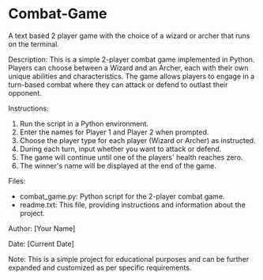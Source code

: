 # Combat-Game
A text based 2 player game with the choice of a wizard or archer that runs on the terminal.

Description:
This is a simple 2-player combat game implemented in Python. Players can choose between a Wizard and an Archer, each with their own unique abilities and characteristics. The game allows players to engage in a turn-based combat where they can attack or defend to outlast their opponent.

Instructions:
1. Run the script in a Python environment.
2. Enter the names for Player 1 and Player 2 when prompted.
3. Choose the player type for each player (Wizard or Archer) as instructed.
4. During each turn, input whether you want to attack or defend.
5. The game will continue until one of the players' health reaches zero.
6. The winner's name will be displayed at the end of the game.

Files:
- combat_game.py: Python script for the 2-player combat game.
- readme.txt: This file, providing instructions and information about the project.

Author:
[Your Name]

Date:
[Current Date]

Note:
This is a simple project for educational purposes and can be further expanded and customized as per specific requirements.
